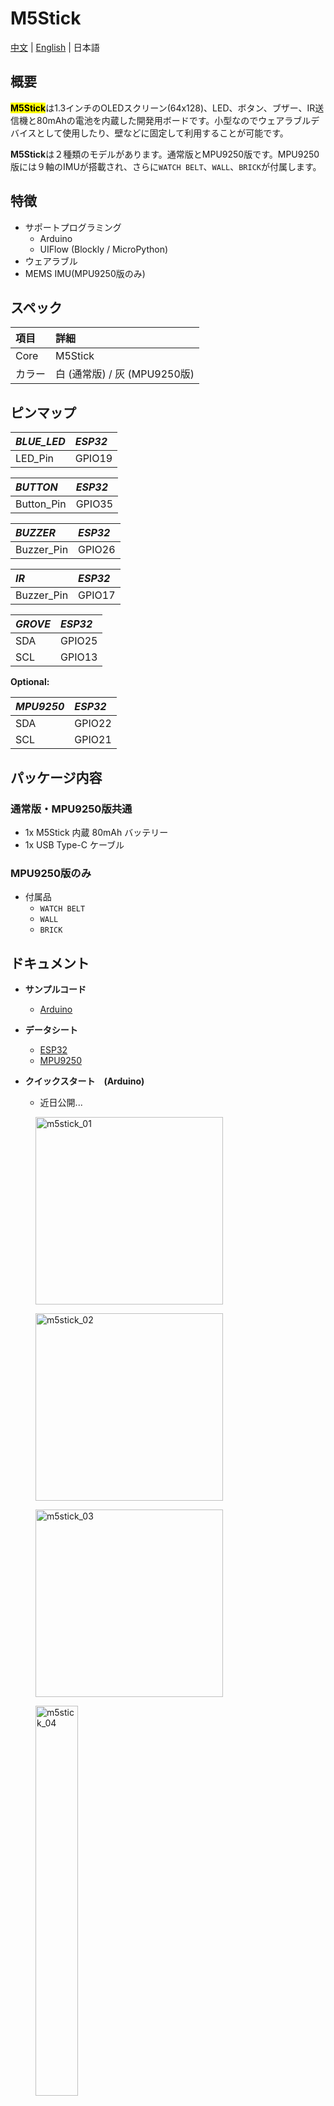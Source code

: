 # M5Stick

[中文](ja/product_documents/m5stack-core/minicore_stick) | [English](/en/product_documents/m5stack-core/minicore_stick) | 日本語

## 概要

<mark>**M5Stick**</mark>は1.3インチのOLEDスクリーン(64x128)、LED、ボタン、ブザー、IR送信機と80mAhの電池を内蔵した開発用ボードです。小型なのでウェアラブルデバイスとして使用したり、壁などに固定して利用することが可能です。

**M5Stick**は２種類のモデルがあります。通常版とMPU9250版です。MPU9250版には９軸のIMUが搭載され、さらに`WATCH BELT`、`WALL`、`BRICK`が付属します。

## 特徴

- サポートプログラミング
  - Arduino
  - UIFlow (Blockly / MicroPython)
- ウェアラブル
- MEMS IMU(MPU9250版のみ)

## スペック

| 項目   | 詳細                      |
|:------|:--------------------------|
| Core  | M5Stick                   |
| カラー | 白 (通常版) / 灰 (MPU9250版)|

## ピンマップ

| *BLUE_LED* | *ESP32* |
|:-----------|:--------|
| LED_Pin    | GPIO19  |

| *BUTTON*   | *ESP32* |
|:-----------|:--------|
| Button_Pin | GPIO35  |

| *BUZZER*   | *ESP32* |
|:-----------|:--------|
| Buzzer_Pin | GPIO26  |

| *IR*       | *ESP32* |
|:-----------|:--------|
| Buzzer_Pin | GPIO17  |

| *GROVE* | *ESP32* |
|:--------|:--------|
| SDA     | GPIO25  |
| SCL     | GPIO13  |

**Optional:**

| *MPU9250* | *ESP32* |
|:----------|:--------|
| SDA       | GPIO22  |
| SCL       | GPIO21  |

## パッケージ内容

### 通常版・MPU9250版共通

- 1x M5Stick 内蔵 80mAh バッテリー
- 1x USB Type-C ケーブル

### MPU9250版のみ

- 付属品
  - `WATCH BELT`
  - `WALL`
  - `BRICK`

## ドキュメント

- **サンプルコード**
  - [Arduino](https://github.com/m5stack/M5Stack/tree/master/examples/Stick/FactoryTest)

- **データシート**
  - [ESP32](https://www.espressif.com/sites/default/files/documentation/esp32_datasheet_cn.pdf)
  - [MPU9250](https://www.invensense.com/wp-content/uploads/2015/02/PS-MPU-9250A-01-v1.1.pdf)

- **クイックスタート　(Arduino)**
  - 近日公開...

<figure>
  <img src="assets/img/product_pics/core/minicore/m5stick/m5stick_01.jpg" alt="m5stick_01" height="300px" width="300px">
</figure>
<figure>
  <img src="assets/img/product_pics/core/minicore/m5stick/m5stick_02.jpg" alt="m5stick_02" height="300px" width="300px">
</figure>
<figure>
  <img src="assets/img/product_pics/core/minicore/m5stick/m5stick_03.jpg" alt="m5stick_03" height="300px" width="300px">
</figure>
<figure>
  <img src="assets/img/product_pics/core/minicore/m5stick/m5stick_04.png" alt="m5stick_04" height="40%" width="40%">
</figure>

## 関連情報

- [M5Stick 購入(AliExpress)](https://www.aliexpress.com/store/product/M5Stack-M5Stick-ESP32-1-3-OLED-80-mah-Ir/3226069_32947692973.html)